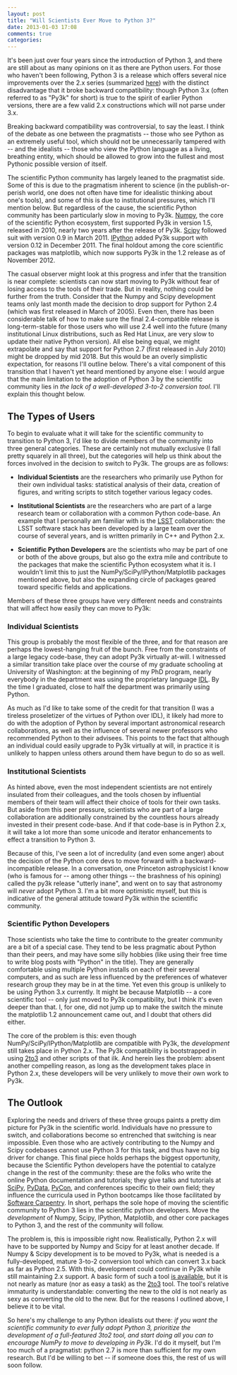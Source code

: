 ```yaml
---
layout: post
title: "Will Scientists Ever Move to Python 3?"
date: 2013-01-03 17:08
comments: true
categories: 
---
```

It's been just over four years since the introduction of Python 3, and there
are still about as many opinions on it as there are Python users.  For
those who haven't been following, Python 3 is a release
which offers several nice improvements over the 2.x series
(summarized [here](http://docs.python.org/3/whatsnew/3.0.html))
with the distinct disadvantage that it broke backward compatibility:
though Python 3.x (often referred to as "Py3k" for short)
is true to the spirit of earlier Python versions,
there are a few valid 2.x constructions which will not parse under 3.x.

Breaking backward compatibility was controversial, to say the least.  I
think of the debate as one between the pragmatists -- those who see Python
as an extremely useful tool, which should not be unnecessarily tampered with --
and the idealists -- those who view the Python language
as a living, breathing entity, which should be allowed to grow into the
fullest and most Pythonic possible version of itself.

<!-- more -->

The scientific Python community has largely leaned to the pragmatist side.  Some
of this is due to the pragmatism inherent to science (in the publish-or-perish
world, one does not often have time for idealistic thinking about one's tools),
and some of this is due to institutional pressures, which I'll mention below.
But regardless of the cause, the scientific Python community has been
particularly slow in moving to Py3k.  [Numpy](http://www.numpy.org), the
core of the scientific Python ecosystem, first supported Py3k in version
1.5, released in 2010, nearly two years after the release of Py3k.
[Scipy](http://www.scipy.org) followed suit with version 0.9
in March 2011.  [IPython](http://www.ipython.org) added Py3k support
with version 0.12 in December 2011.  The final holdout among
the core scientific packages was matplotlib, which now supports Py3k in the
1.2 release as of November 2012.

The casual observer might look at this progress
and infer that the transition is near
complete: scientists can now start moving to Py3k without fear of losing
access to the tools of their trade.  But in reality, nothing could be further
from the truth.  Consider that the Numpy and Scipy development teams only
last month made the decision to drop support for Python 2.4 (which was first
released in March of 2005).  Even then, there has been considerable talk of how
to make sure the final 2.4-compatible release is long-term-stable for those
users who will use 2.4 well into the future (many institutional Linux
distributions, such as Red Hat Linux, are very slow to update their
native Python version).
All else being equal, we might extrapolate and say that support for Python 2.7
(first released in July 2010) might be dropped by mid 2018.  But this would
be an overly simplistic expectation, for reasons I'll outline below.
There's a vital component of this transition that I haven't yet heard
mentioned by anyone else:
I would argue that the main limitation to the adoption of Python 3
by the scientific community lies in *the lack of a well-developed 3-to-2
conversion tool*.  I'll explain this thought below.

## The Types of Users ###

To begin to evaluate what it will take for the
scientific community to transition to
Python 3, I'd like to divide members of the community into three general
categories.  These are certainly not mutually exclusive (I fall pretty
squarely in all three), but the categories will
help us think about the forces involved in the
decision to switch to Py3k.  The groups are as follows:

- **Individual Scientists** are the researchers who primarily use
  Python for their own individual tasks: statistical analysis of their data,
  creation of figures, and writing scripts to stitch together various legacy
  codes.

- **Institutional Scientists** are the researchers who are part of a large
  research team or collaboration with a common Python code-base.  An example
  that I personally am
  familiar with is the [LSST](http://www.lsst.org) collaboration:
  the LSST software stack has been developed by a large team over the course
  of several years, and is written primarily in C++ and Python 2.x.

- **Scientific Python Developers**
  are the scientists who may be part of one or both of the above groups,
  but also go the extra mile and contribute to the packages that
  make the scientific Python ecosystem what it is.  I wouldn't limit this to
  just the NumPy/SciPy/IPython/Matplotlib packages mentioned above, but also
  the expanding circle of packages geared toward specific fields and
  applications.

Members of these three groups have very different needs and constraints that
will affect how easily they can move to Py3k:

### Individual Scientists ###
This group is probably the most flexible of the three, and for that reason
are perhaps the lowest-hanging fruit of the bunch.
Free from the constraints of a large legacy
code-base, they can adopt Py3k virtually at-will.  I witnessed
a similar transition take place
over the course of my graduate schooling at University of Washington: at the
beginning of my PhD program, nearly everybody in the department was
using the proprietary language [IDL](http://www.exelisvis.com/idl/).
By the time I graduated,
close to half the department was primarily using Python.

As much as I'd like
to take some of the credit for that transition (I was a tireless proseletizer
of the virtues of Python over IDL),
it likely had more to do with the adoption of
Python by several important astronomical research collaborations, as well
as the influence of several newer professors who recommended Python to
their advisees.  This points to the fact that
although an individual could easily upgrade to Py3k virtually at
will, in practice it is unlikely to happen unless others around them have
begun to do so as well.

### Institutional Scientists ###
As hinted above, even the most independent scientists are not entirely
insulated from their colleagues, and the tools chosen by influential
members of their team will affect their choice of tools for their own tasks.
But aside from this peer pressure, scientists who are part of a large
collaboration are additionally constrained by the countless hours
already invested in their present code-base. And if that code-base is
in Python 2.x, it will take a lot more than some unicode and iterator
enhancements to effect a transition to Python 3.

Because of this, I've seen a lot of incredulity (and even some
anger) about the decision of the Python core devs to move forward with a
backward-incompatible release.  In a conversation, one Princeton
astrophysicist I know (who is famous for -- among other things --
the brashness of his opining) called
the py3k release "utterly inane", and went on to say that astronomy will
*never* adopt Python 3.  I'm a bit more optimistic myself, but this is
indicative of the general attitude toward Py3k within the scientific
community.

### Scientific Python Developers ###
Those scientists who take the time to contribute to the greater community are
a bit of a special case.  They tend to be less pragmatic about Python than
their peers, and may have some silly hobbies (like using their free time
to write blog posts with "Python" in the title).
They are generally comfortable using multiple Python installs
on each of their several computers, and as such are less influenced by the
preferences of whatever research group they may be in at the time.
Yet even this group is unlikely to be using Python 3.x currently.
It might be because Matplotlib -- a core scientific tool -- only just moved
to Py3k compatibility, but I think it's even deeper than that.  I, for one,
did not jump up to make the switch the minute the matplotlib 1.2 announcement
came out, and I doubt that others did either.

The core of the problem is this: even though NumPy/SciPy/IPython/Matplotlib
are compatible with Py3k, the *development* still takes place in Python 2.x.
The Py3k compatibility is bootstrapped in using
[2to3](http://wiki.python.org/moin/2to3)
and other scripts of that ilk.  And herein lies the problem:
absent another compelling reason, as long as the development takes place
in Python 2.x, these developers will be very unlikely to move
their own work to Py3k.

## The Outlook ##
Exploring the needs and drivers of these three groups paints a pretty dim
picture for Py3k in the scientific world.
Individuals have no pressure to switch, and
collaborations become so entrenched that switching is near impossible.
Even those who are actively contributing to the Numpy and Scipy codebases
cannot use Python 3 for this task, and thus have no big driver for change.
This final piece holds perhaps the biggest opportunity,
because the Scientific Python developers have the potential
to catalyze change in the rest of the community: these are the folks who write
the online Python documentation and tutorials; they give talks and tutorials
at [SciPy](http://conference.scipy.org/), [PyData](http://www.pydata.org),
[PyCon](http://www.pycon.org),
and conferences specific to their own field; they influence the
curricula used in Python bootcamps like those facilitated by
[Software Carpentry](http://software-carpentry.org/).  In short, perhaps the
sole hope of moving the scientific community to Python 3 lies in the
scientific python developers.  Move the *development* of Numpy, Scipy, IPython,
Matplotlib, and other core packages to Python 3, and the rest of the
community will follow.

The problem is, this is impossible right now.  Realistically, Python 2.x will
have to be supported by Numpy and Scipy for at least another decade.
If Numpy & Scipy development is to be moved to Py3k, what is needed is a
fully-developed, mature 3-to-2 conversion tool which can convert 3.x back as
far as Python 2.5.  With this, development could continue in Py3k while still
maintaining 2.x support.  A basic form of such a tool
[is available](http://wiki.python.org/moin/3to2), but it is not nearly
as mature (nor as easy a task)
as the [2to3](http://wiki.python.org/moin/2to3) tool.
The tool's relative immaturity
is understandable: converting the new to the old is not nearly as sexy as
converting the old to the new.  But for the reasons I outlined above, I
believe it to be vital.

So here's my challenge to any Python idealists out there:
*if you want the scientific community to ever fully adopt Python 3,
prioritize the development of a full-featured 3to2 tool,
and start doing all you can to encourage NumPy to move to
developing in Py3k*.  I'd do it myself, but I'm too much of
a pragmatist: python 2.7 is more than sufficient for my own research.
But I'd be willing to bet -- if someone does this, the rest of us will
soon follow.